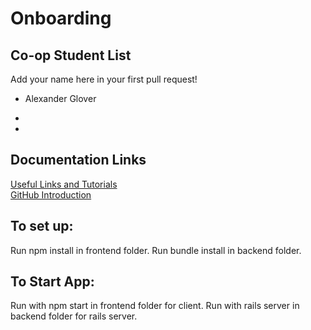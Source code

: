 # Onboarding

## Co-op Student List
Add your name here in your first pull request!

- Alexander Glover

-

-

## Documentation Links

[Useful Links and Tutorials](tutorials/tutorials.md)  
[GitHub Introduction](tutorials/github.md)

## To set up:
Run npm install in frontend folder.
Run bundle install in backend folder.

## To Start App:
Run with npm start in frontend folder for client.
Run with rails server in backend folder for rails server.
